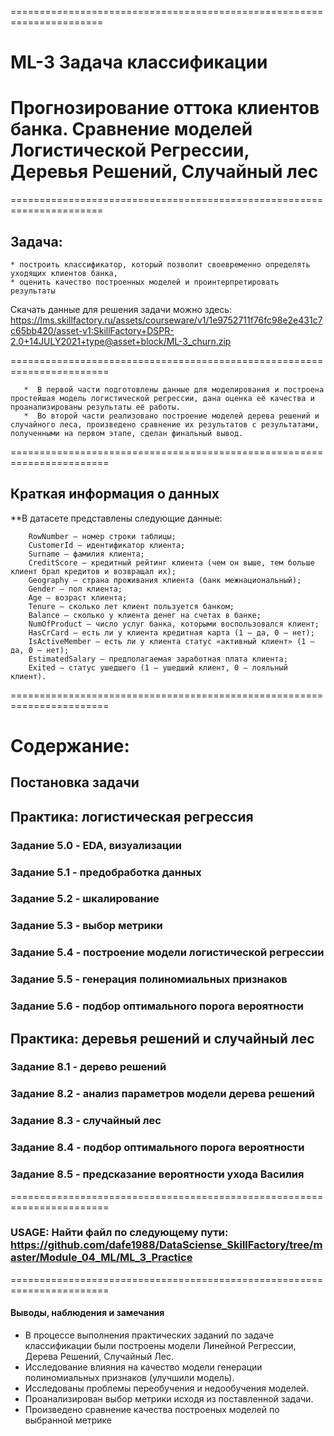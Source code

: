 ======================================================================
# ML-3 Задача классификации
# Прогнозирование оттока клиентов банка. Сравнение моделей Логистической Регрессии, Деревья Решений,  Случайный лес

======================================================================
## Задача:
	* построить классификатор, который позволит своевременно определять уходящих клиентов банка, 
	* оценить качество построенных моделей и проинтерпретировать результаты

Скачать данные для решения задачи можно здесь: 
https://lms.skillfactory.ru/assets/courseware/v1/1e9752711f76fc98e2e431c7c65bb420/asset-v1:SkillFactory+DSPR-2.0+14JULY2021+type@asset+block/ML-3_churn.zip
    
=======================================================================  

       *  В первой части подготовлены данные для моделирования и построена простейшая модель логистической регрессии, дана оценка её качества и проанализированы результаты её работы.
       *  Во второй части реализовано построение моделей дерева решений и случайного леса, произведено сравнение их результатов с результатами, полученными на первом этапе, сделан финальный вывод.

=======================================================================  

## Краткая информация о данных

**В датасете представлены следующие данные:


        RowNumber — номер строки таблицы;
        CustomerId — идентификатор клиента;
        Surname — фамилия клиента;
        CreditScore — кредитный рейтинг клиента (чем он выше, тем больше клиент брал кредитов и возвращал их);
        Geography — страна проживания клиента (банк межнациональный);
        Gender — пол клиента;
        Age — возраст клиента;
        Tenure — сколько лет клиент пользуется банком;
        Balance — сколько у клиента денег на счетах в банке;
        NumOfProduct — число услуг банка, которыми воспользовался клиент;
        HasCrCard — есть ли у клиента кредитная карта (1 — да, 0 — нет);
        IsActiveMember — есть ли у клиента статус «активный клиент» (1 — да, 0 — нет);
        EstimatedSalary — предполагаемая заработная плата клиента;
        Exited — статус ушедшего (1 — ушедший клиент, 0 — лояльный клиент).


=======================================================================
# Содержание:

## Постановка задачи

## Практика: логистическая регрессия
### Задание 5.0 - EDA, визуализации
### Задание 5.1 - предобработка данных
### Задание 5.2 - шкалирование
### Задание 5.3 - выбор метрики
### Задание 5.4 - построение модели логистической регрессии
### Задание 5.5 - генерация полиномиальных признаков
### Задание 5.6 - подбор оптимального порога вероятности

## Практика: деревья решений и случайный лес
### Задание 8.1 - дерево решений
### Задание 8.2 - анализ параметров модели дерева решений
### Задание 8.3 - случайный лес
### Задание 8.4 - подбор оптимального порога вероятности
### Задание 8.5 - предсказание вероятности ухода Василия

=======================================================================
### USAGE: Найти файл по следующему пути: https://github.com/dafe1988/DataSciense_SkillFactory/tree/master/Module_04_ML/ML_3_Practice

=======================================================================
#### Выводы, наблюдения и замечания

* В процессе выполнения практических заданий по задаче классификации были построены модели Линейной Регрессии, Дерева Решений, Случайный Лес.
* Исследование влияния на качество модели генерации полиномиальных признаков (улучшили модель).
* Исследованы проблемы переобучения и недообучения моделей.
* Проанализирован выбор метрики исходя из поставленной задачи.
* Произведено сравнение качества построеных моделей по выбранной метрике
